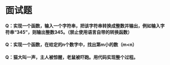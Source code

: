 # 面试题

#### Q：实现一个函数，输入一个字符串，把该字符串转换成整数并输出，例如输入字符串“345”，则输出整数345。（禁止使用语言自带的转换函数）

#### Q：实现一个函数，在给定的n个数字中，找出第m小的数（m<n）

#### Q：猫大叫一声，主人被惊醒，老鼠被吓跑。用代码实现整个过程。


